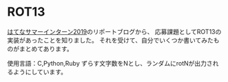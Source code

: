 # ROT13
[はてなサマーインターン2019](https://hatenacorp.jp/intern2019/)のリポートブログから、
応募課題としてROT13の実装があったことを知りました。
それを受けて、自分でいくつか書いてみたものがまとめてあります。

使用言語：C,Python,Ruby
ずらす文字数をNとし、ランダムにrotNが出力されるようにしています。
